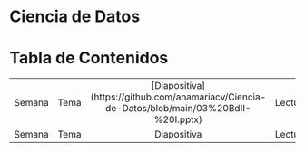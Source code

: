# Ciencia de Datos
# Tabla de Contenidos
<table style="width: 100%; text-align: center;">
  <tr>
    <td style="width: 33%;">Semana</td>
    <td style="width: 33%;">Tema</td>
    <td style="width: 33%;">[Diapositiva](https://github.com/anamariacv/Ciencia-de-Datos/blob/main/03%20BdII-%20I.pptx)</td>
    <td style="width: 33%;">Lecturas</td>
  </tr>
  
   <tr>
    <td style="width: 33%;">Semana</td>
    <td style="width: 33%;">Tema</td>
    <td style="width: 33%;">Diapositiva</td>
    <td style="width: 33%;">Lecturas</td>
  </tr>
  
</table>
